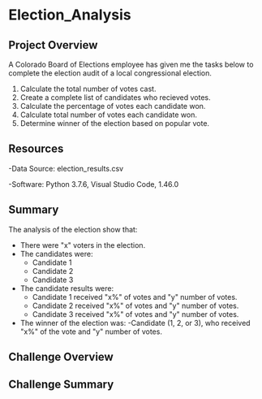 # Election_Analysis

## Project Overview
A Colorado Board of Elections employee has given me the tasks below to complete the election audit of a local congressional election.

1. Calculate the total number of votes cast.
2. Create a complete list of candidates who recieved votes.
3. Calculate the percentage of votes each candidate won.
4. Calculate total number of votes each candidate won.
5. Determine winner of the election based on popular vote.

## Resources
-Data Source: election_results.csv

-Software: Python 3.7.6, Visual Studio Code, 1.46.0

## Summary
The analysis of the election show that:
- There were "x" voters in the election.
- The candidates were:
  - Candidate 1
  - Candidate 2
  - Candidate 3
 - The candidate results were:
    - Candidate 1 received "x%" of votes and "y" number of votes.
    - Candidate 2 received "x%" of votes and "y" number of votes.
    - Candidate 3 received "x%" of votes and "y" number of votes.
 - The winner of the election was:
  -Candidate (1, 2, or 3), who received "x%" of the vote and "y" number of votes.
  
## Challenge Overview

## Challenge Summary
